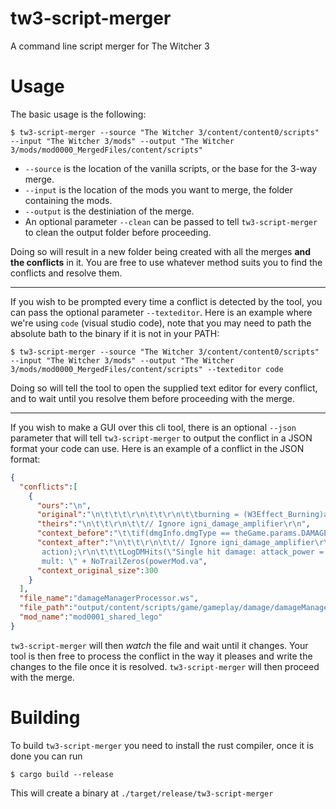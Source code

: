 # tw3-script-merger
A command line script merger for The Witcher 3

# Usage
The basic usage is the following:
```
$ tw3-script-merger --source "The Witcher 3/content/content0/scripts" --input "The Witcher 3/mods" --output "The Witcher 3/mods/mod0000_MergedFiles/content/scripts"
```

 - `--source` is the location of the vanilla scripts, or the base for the 3-way merge.
 - `--input` is the location of the mods you want to merge, the folder containing the mods.
 - `--output` is the destiniation of the merge.
 - An optional parameter `--clean` can be passed to tell `tw3-script-merger` to clean the output folder before proceeding.

Doing so will result in a new folder being created with all the merges **and the conflicts** in it. You are free to use
whatever method suits you to find the conflicts and resolve them.

___

If you wish to be prompted every time a conflict is detected by the tool, you can pass the optional parameter `--texteditor`.
Here is an example where we're using `code` (visual studio code), note that you may need to path the absolute bath to the
binary if it is not in your PATH:

```
$ tw3-script-merger --source "The Witcher 3/content/content0/scripts" --input "The Witcher 3/mods" --output "The Witcher 3/mods/mod0000_MergedFiles/content/scripts" --texteditor code
```

Doing so will tell the tool to open the supplied text editor for every conflict, and to wait until you resolve them before
proceeding with the merge.

___

If you wish to make a GUI over this cli tool, there is an optional `--json` parameter that will tell `tw3-script-merger`
to output the conflict in a JSON format your code can use. Here is an example of a conflict in the JSON format:
```json
{
  "conflicts":[
    {
      "ours":"\n",
      "original":"\n\t\t\t\r\n\t\t\r\n\t\tburning = (W3Effect_Burning)action.causer;\r\n\t\tif(actorVictim && (((W3IgniEntity)action.causer) || ((W3IgniProjectile)action.causer) || ( burning && burning.IsSignEffect())) )\r\n\t\t{\r\n\t\t\tmin = actorVictim.GetAttributeValue('igni_damage_amplifier');\r\n\t\t\tfinalDamage = finalDamage * (1 + min.valueMultiplicative) + min.valueAdditive;\r\n\t\t}\r\n\t\t\r\n\t\t\r\n",
      "theirs":"\n\t\t\r\n\t\t// Ignore igni_damage_amplifier\r\n",
      "context_before":"\t\tif(dmgInfo.dmgType == theGame.params.DAMAGE_NAME_FIRE && finalDamage > 0)\r\n\t\t\taction.SetDealtFireDamage(true);\r\n\t\t\t\r\n\t\t// Fist attack buff per character level removed\r\n\t\t\r\n\t\tif(playerAttacker && attackAction && playerAttacker.IsHeavyAttack(attackAction.GetAttackName()))\r\n\t\t\tfinalDamage *= 1.833;\r\n",
      "context_after":"\n\t\t\r\n\t\t// Ignore igni_damage_amplifier\r\n\t\t\r\n\t\tif ( theGame.CanLog() )\r\n\t\t{\r\n\t\t\tLogDMHits(\"Single hit damage: initial damage = \" + NoTrailZeros(dmgInfo.dmgVal),
       action);\r\n\t\t\tLogDMHits(\"Single hit damage: attack_power = base: \" + NoTrailZeros(powerMod.valueBase) + \",
       mult: \" + NoTrailZeros(powerMod.va",
      "context_original_size":300
    }
  ],
  "file_name":"damageManagerProcessor.ws",
  "file_path":"output/content/scripts/game/gameplay/damage/damageManagerProcessor.ws",
  "mod_name":"mod0001_shared_lego"
}
```

`tw3-script-merger` will then _watch_ the file and wait until it changes. Your tool is then free to process the conflict
in the way it pleases and write the changes to the file once it is resolved. `tw3-script-merger` will then proceed with
the merge.

# Building
To build `tw3-script-merger` you need to install the rust compiler, once it is done you can run
```
$ cargo build --release
```
This will create a binary at `./target/release/tw3-script-merger`